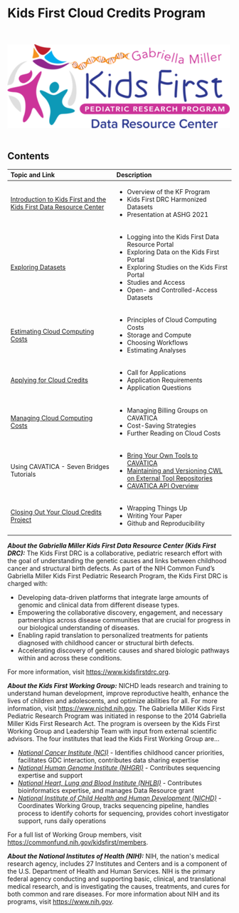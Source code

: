 # Kids First Cloud Credits Program

<br/><br/>
<img src="https://github.com/kids-first/kf-cloud-credits/blob/main/assets/kfdrc-logo-sm.png"  width="500" >
<br/><br/>

## Contents

| Topic and Link    | Description |
| :------------- | :--------------------------------------------------------------------------- |
| [Introduction to Kids First and the Kids First Data Resource Center](introduction.md) | <ul><li>Overview of the KF Program</li><li>Kids First DRC Harmonized Datasets</li><li>Presentation at ASHG 2021</li></ul>
| [Exploring Datasets](ExploringDatasets.md) | <ul><li>Logging into the Kids First Data Resource Portal</li><li>Exploring Data on the Kids First Portal</li><li>Exploring Studies on the Kids First Portal</li><li>Studies and Access</li><li>Open- and Controlled-Access Datasets</li></ul> |
| [Estimating Cloud Computing Costs](estimatingcosts.md) | <ul><li>Principles of Cloud Computing Costs</li><li>Storage and Compute</li><li>Choosing Workflows</li><li>Estimating Analyses</li></ul> |
| [Applying for Cloud Credits](applying.md) | <ul><li>Call for Applications</li><li>Application Requirements</li><li>Application Questions</li></ul> |
| [Managing Cloud Computing Costs](managingcosts.md) | <ul><li>Managing Billing Groups on CAVATICA</li><li>Cost-Saving Strategies</li><li>Further Reading on Cloud Costs</li></ul> |
| Using CAVATICA - Seven Bridges Tutorials | <ul><li>[Bring Your Own Tools to CAVATICA](https://docs.cavatica.org/docs/bring-your-own-tools-to-cavatica-1)</li><li>[Maintaining and Versioning CWL on External Tool Repositories](https://docs.cavatica.org/docs/maintaining-and-versioning-cwl-on-external-tool-repositories)</li><li>[CAVATICA API Overview](https://docs.cavatica.org/docs/the-api)</li></ul> |
| [Closing Out Your Cloud Credits Project](closeout.md) | <ul><li>Wrapping Things Up</li><li>Writing Your Paper</li><li>Github and Reproducibility</li></ul> |

___About the Gabriella Miller Kids First Data Resource Center (Kids First DRC):___ 
The Kids First DRC is a collaborative, pediatric research effort with the goal of understanding the genetic causes and links between childhood cancer and structural birth defects. As part of the NIH Common Fund’s Gabriella Miller Kids First Pediatric Research Program, the Kids First DRC is charged with:
- Developing data-driven platforms that integrate large amounts of genomic and clinical data from different disease types.
- Empowering the collaborative discovery, engagement, and necessary partnerships across disease communities that are crucial for progress in our biological understanding of diseases.
- Enabling rapid translation to personalized treatments for patients diagnosed with childhood cancer or structural birth defects.
- Accelerating discovery of genetic causes and shared biologic pathways within and across these conditions.

For more information, visit https://www.kidsfirstdrc.org.

___About the Kids First Working Group:___ NICHD leads research and training to understand human development, improve reproductive health, enhance the lives of children and adolescents, and optimize abilities for all. For more information, visit https://www.nichd.nih.gov. The Gabriella Miller Kids First Pediatric Research Program was initiated in response to the 2014 Gabriella Miller Kids First Research Act. The program is overseen by the Kids First Working Group and Leadership Team with input from external scientific advisors. The four institutes that lead the Kids First Working Group are...
- [_National Cancer Institute (NCI)_](https://www.cancer.gov/) - Identifies childhood cancer priorities, facilitates GDC interaction, contributes data sharing expertise
- [_National Human Genome Institute (NHGRI)_](https://www.genome.gov/) - Contributes sequencing expertise and support
- [_National Heart, Lung and Blood Institute (NHLBI)_](https://www.nhlbi.nih.gov/) - Contributes bioinformatics expertise, and manages Data Resource grant
- [_National Institute of Child Health and Human Development (NICHD)_](https://www.nichd.nih.gov/) - Coordinates Working Group, tracks sequencing pipeline, handles process to identify cohorts for sequencing, provides cohort investigator support, runs daily operations

For a full list of Working Group members, visit https://commonfund.nih.gov/kidsfirst/members.

___About the National Institutes of Health (NIH):___ NIH, the nation's medical research agency, includes 27 Institutes and Centers and is a component of the U.S. Department of Health and Human Services. NIH is the primary federal agency conducting and supporting basic, clinical, and translational medical research, and is investigating the causes, treatments, and cures for both common and rare diseases. For more information about NIH and its programs, visit https://www.nih.gov.
